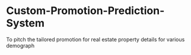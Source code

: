 # Custom-Promotion-Prediction-System

To pitch the tailored promotion for real estate property details for various demograph
